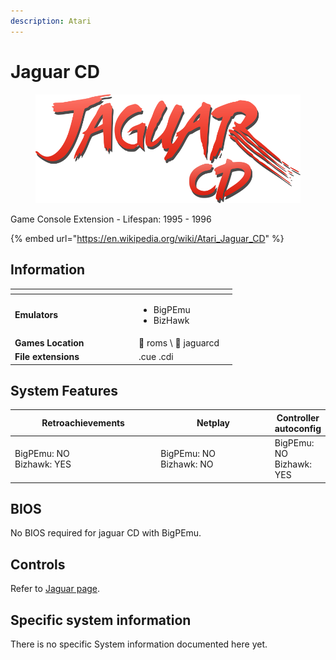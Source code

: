 ```yaml
---
description: Atari
---
```


# Jaguar CD

<div align="left">

<figure><img src="https://raw.githubusercontent.com/fabricecaruso/es-theme-carbon/5b2195d8cce1b44a6aadc2a43c341e7511d4b48f/art/logos/atarijaguarcd.svg" alt=""><figcaption></figcaption></figure>

</div>

Game Console Extension - Lifespan: 1995 - 1996

{% embed url="https://en.wikipedia.org/wiki/Atari_Jaguar_CD" %}

## Information

<table data-header-hidden><thead><tr><th width="184"></th><th></th><th data-hidden></th></tr></thead><tbody><tr><td><strong>Emulators</strong></td><td><ul><li>BigPEmu</li><li>BizHawk</li></ul></td><td></td></tr><tr><td><strong>Games Location</strong></td><td><span data-gb-custom-inline data-tag="emoji" data-code="1f4c1">📁</span> roms \ <span data-gb-custom-inline data-tag="emoji" data-code="1f4c2">📂</span> jaguarcd</td><td></td></tr><tr><td><strong>File extensions</strong></td><td>.cue .cdi</td><td></td></tr></tbody></table>

## System Features

<table><thead><tr><th width="245">Retroachievements</th><th width="200">Netplay</th><th>Controller autoconfig</th></tr></thead><tbody><tr><td>BigPEmu: NO<br>Bizhawk: YES</td><td>BigPEmu: NO<br>Bizhawk: NO</td><td>BigPEmu: NO<br>Bizhawk: YES</td></tr></tbody></table>

## BIOS

No BIOS required for jaguar CD with BigPEmu.

## Controls

Refer to [Jaguar page](../../../../../en/systems-and-emulators/supported-game-systems/game-consoles/atari-consoles/jaguar.md#bigpemu).

## Specific system information

There is no specific System information documented here yet.
